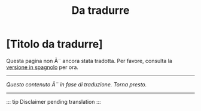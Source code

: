 ﻿---
title: [Da tradurre]
---

<!-- TODO: translation missing - Italian version -->

# [Titolo da tradurre]

Questa pagina non Ã¨ ancora stata tradotta. Per favore, consulta la [versione in spagnolo](/es/mitos-laboral) per ora.

---

*Questo contenuto Ã¨ in fase di traduzione. Torna presto.*

---

::: tip
Disclaimer pending translation
:::
